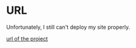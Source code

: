 # URL

Unfortunately, I still can't deploy my site properly.

[url of the project](https://pegval.github.io/assignment-2/)
